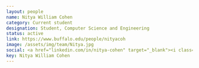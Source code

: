 ```yaml
---
layout: people
name: Nitya William Cohen
category: Current student
designation: Student, Computer Science and Engineering
status: active
link: https://www.buffalo.edu/people/nityacoh
image: /assets/img/team/Nitya.jpg
social: <a href="linkedin.com/in/nitya-cohen" target="_blank"><i class="icofont-linkedin"></i></a><a href="https://github.com/ncohen10" target="_blank"><i class="icofont-web"></i></a><a href="mailto:nityacohen10@gmail.com" target="_blank"><i class="icofont-email"></i></a>
key: Nitya William Cohen
---
```



